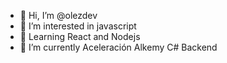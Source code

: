 - 👋 Hi, I’m @olezdev
- 👀 I’m interested in javascript
- 🌱 Learning React and Nodejs
- 🏃 I’m currently Aceleración Alkemy C# Backend
 
<!---
olezdev/olezdev is a ✨ special ✨ repository because its `README.md` (this file) appears on your GitHub profile.
You can click the Preview link to take a look at your changes.
--->
